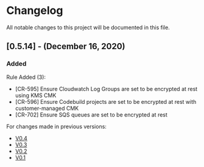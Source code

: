 # Changelog
All notable changes to this project will be documented in this file.
## [0.5.14] - (December 16, 2020)
### Added
Rule Added (3):
- [CR-595] Ensure Cloudwatch Log Groups are set to be encrypted at rest using KMS CMK
- [CR-596] Ensure Codebuild projects are set to be encrypted at rest with customer-managed CMK
- [CR-702] Ensure SQS queues are set to be encrypted at rest

For changes made in previous versions:
- [V0.4](https://github.com/indeni/cloudrail-demo/blob/v0.4/CHANGELOG.md)
- [V0.3](https://github.com/indeni/cloudrail-demo/blob/v0.3/CHANGELOG.md)
- [V0.2](https://github.com/indeni/cloudrail-demo/blob/v0.2/CHANGELOG.md)
- [V0.1](https://github.com/indeni/cloudrail-demo/blob/v0.1/CHANGELOG.md)

